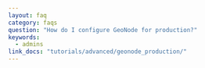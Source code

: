 ```yaml
---
layout: faq
category: faqs
question: "How do I configure GeoNode for production?"
keywords:
  - admins
link_docs: "tutorials/advanced/geonode_production/"
---
```

